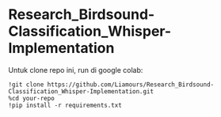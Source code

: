 # Research_Birdsound-Classification_Whisper-Implementation

Untuk clone repo ini, run di google colab:

```
!git clone https://github.com/Liamours/Research_Birdsound-Classification_Whisper-Implementation.git
%cd your-repo
!pip install -r requirements.txt
```
